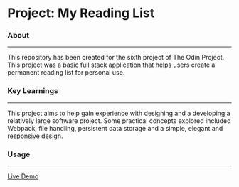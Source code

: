 # Project: My Reading List 


### About
***
This repository has been created for the sixth project of The Odin Project. This project was a basic full stack application that helps users create a permanent reading list
for personal use.

### Key Learnings
***
This project aims to help gain experience with designing and a developing a relatively large software project. Some practical concepts explored included Webpack, file handling,
persistent data storage and a simple, elegant and responsive design.

### Usage
*** 
[Live Demo](https://ahadali01.github.io/my-reading-list/)
